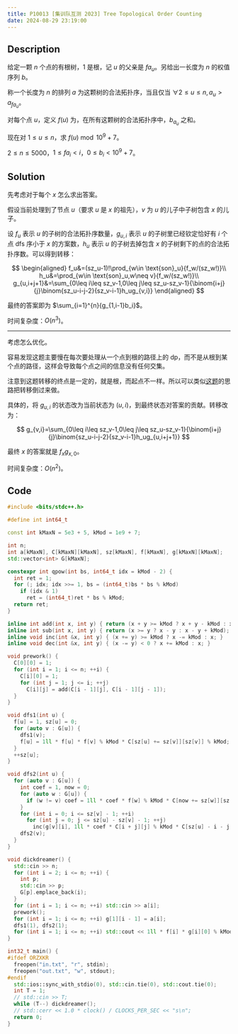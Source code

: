 ```yaml
---
title: P10013 [集训队互测 2023] Tree Topological Order Counting
date: 2024-08-29 23:19:00
---
```


## Description

给定一颗 $n$ 个点的有根树，$1$ 是根，记 $u$ 的父亲是 $fa_u$。另给出一长度为 $n$ 的权值序列 $b$。

称一个长度为 $n$ 的排列 $a$ 为这颗树的合法拓扑序，当且仅当 $\forall 2 \le u \le n,a_u > a_{fa_u}$。

对每个点 $u$，定义 $f(u)$ 为，在所有这颗树的合法拓扑序中，$b_{a_u}$ 之和。

现在对 $1 \le u \le n$，求 $f(u) \bmod 10^9+7$。

$2 \le n \le 5000$，$1 \le fa_i < i$，$0 \le b_i < 10^9+7$。

## Solution

先考虑对于每个 $x$ 怎么求出答案。

假设当前处理到了节点 $u$（要求 $u$ 是 $x$ 的祖先），$v$ 为 $u$ 的儿子中子树包含 $x$ 的儿子。

设 $f_u$ 表示 $u$ 的子树的合法拓扑序数量，$g_{u,i}$ 表示 $u$ 的子树里已经钦定恰好有 $i$ 个点 dfs 序小于 $x$ 的方案数，$h_u$ 表示 $u$ 的子树去掉包含 $x$ 的子树剩下的点的合法拓扑序数。可以得到转移：

$$
\begin{aligned}
f_u&=(sz_u-1)!\prod_{w\in \text{son}_u}{f_w/(sz_w!)}\\
h_u&=\prod_{w\in \text{son}_u,w\neq v}{f_w/(sz_w!)}\\
g_{u,i+j+1}&=\sum_{0\leq i\leq sz_v-1,0\leq j\leq sz_u-sz_v-1}{\binom{i+j}{j}\binom{sz_u-i-j-2}{sz_v-i-1}h_ug_{v,i}}
\end{aligned}
$$

最终的答案即为 $\sum_{i=1}^{n}{g_{1,i-1}b_i}$。

时间复杂度：$O(n^3)$。

---

考虑怎么优化。

容易发现这题主要慢在每次要处理从一个点到根的路径上的 dp，而不是从根到某个点的路径，这样会导致每个点之间的信息没有任何交集。

注意到这题转移的终点是一定的，就是根，而起点不一样。所以可以类似[这题](https://www.cnblogs.com/Scarab/p/18383703)的思路把转移倒过来做。

具体的，将 $g_{u,i}$ 的状态改为当前状态为 $(u,i)$，到最终状态对答案的贡献。转移改为：

$$
g_{v,i}=\sum_{0\leq i\leq sz_v-1,0\leq j\leq sz_u-sz_v-1}{\binom{i+j}{j}\binom{sz_u-i-j-2}{sz_v-i-1}h_ug_{u,i+j+1}}
$$

最终 $x$ 的答案就是 $f_xg_{x,0}$。

时间复杂度：$O(n^2)$。

## Code

```cpp
#include <bits/stdc++.h>

#define int int64_t

const int kMaxN = 5e3 + 5, kMod = 1e9 + 7;

int n;
int a[kMaxN], C[kMaxN][kMaxN], sz[kMaxN], f[kMaxN], g[kMaxN][kMaxN];
std::vector<int> G[kMaxN];

constexpr int qpow(int bs, int64_t idx = kMod - 2) {
  int ret = 1;
  for (; idx; idx >>= 1, bs = (int64_t)bs * bs % kMod)
    if (idx & 1)
      ret = (int64_t)ret * bs % kMod;
  return ret;
}

inline int add(int x, int y) { return (x + y >= kMod ? x + y - kMod : x + y); }
inline int sub(int x, int y) { return (x >= y ? x - y : x - y + kMod); }
inline void inc(int &x, int y) { (x += y) >= kMod ? x -= kMod : x; }
inline void dec(int &x, int y) { (x -= y) < 0 ? x += kMod : x; }

void prework() {
  C[0][0] = 1;
  for (int i = 1; i <= n; ++i) {
    C[i][0] = 1;
    for (int j = 1; j <= i; ++j)
      C[i][j] = add(C[i - 1][j], C[i - 1][j - 1]);
  }
}

void dfs1(int u) {
  f[u] = 1, sz[u] = 0;
  for (auto v : G[u]) {
    dfs1(v);
    f[u] = 1ll * f[u] * f[v] % kMod * C[sz[u] += sz[v]][sz[v]] % kMod;
  }
  ++sz[u];
}

void dfs2(int u) {
  for (auto v : G[u]) {
    int coef = 1, now = 0;
    for (auto w : G[u]) {
      if (w != v) coef = 1ll * coef * f[w] % kMod * C[now += sz[w]][sz[w]] % kMod;
    }
    for (int i = 0; i <= sz[v] - 1; ++i)
      for (int j = 0; j <= sz[u] - sz[v] - 1; ++j)
        inc(g[v][i], 1ll * coef * C[i + j][j] % kMod * C[sz[u] - i - j - 2][sz[v] - i - 1] % kMod * g[u][i + j + 1] % kMod);
    dfs2(v);
  }
}

void dickdreamer() {
  std::cin >> n;
  for (int i = 2; i <= n; ++i) {
    int p;
    std::cin >> p;
    G[p].emplace_back(i);
  }
  for (int i = 1; i <= n; ++i) std::cin >> a[i];
  prework();
  for (int i = 1; i <= n; ++i) g[1][i - 1] = a[i];
  dfs1(1), dfs2(1);
  for (int i = 1; i <= n; ++i) std::cout << 1ll * f[i] * g[i][0] % kMod << ' ';
}

int32_t main() {
#ifdef ORZXKR
  freopen("in.txt", "r", stdin);
  freopen("out.txt", "w", stdout);
#endif
  std::ios::sync_with_stdio(0), std::cin.tie(0), std::cout.tie(0);
  int T = 1;
  // std::cin >> T;
  while (T--) dickdreamer();
  // std::cerr << 1.0 * clock() / CLOCKS_PER_SEC << "s\n";
  return 0;
}
```